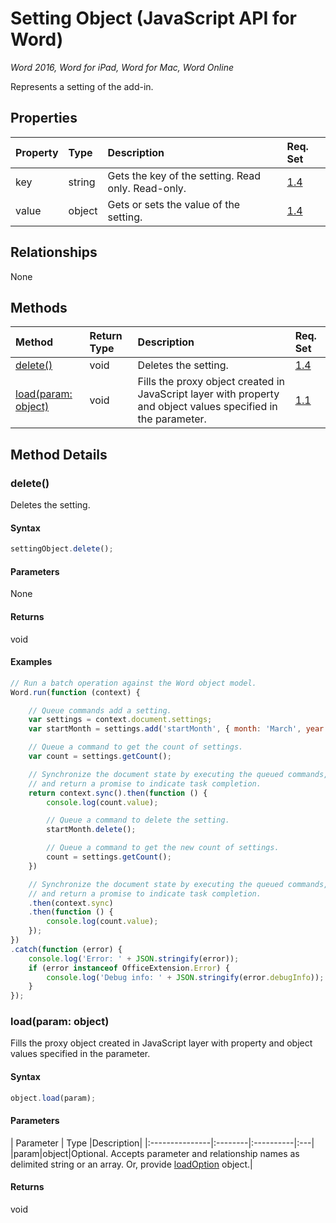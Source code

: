 # Setting Object (JavaScript API for Word)

_Word 2016, Word for iPad, Word for Mac, Word Online_

Represents a setting of the add-in.

## Properties

| Property	   | Type	|Description| Req. Set|
|:---------------|:--------|:----------|:----|
|key|string|Gets the key of the setting. Read only. Read-only.|[1.4](../requirement-sets/word-api-requirement-sets.md)|
|value|object|Gets or sets the value of the setting.|[1.4](../requirement-sets/word-api-requirement-sets.md)|

## Relationships
None


## Methods

| Method		   | Return Type	|Description| Req. Set|
|:---------------|:--------|:----------|:----|
|[delete()](#delete)|void|Deletes the setting.|[1.4](../requirement-sets/word-api-requirement-sets.md)|
|[load(param: object)](#loadparam-object)|void|Fills the proxy object created in JavaScript layer with property and object values specified in the parameter.|[1.1](../requirement-sets/word-api-requirement-sets.md)|

## Method Details


### delete()
Deletes the setting.

#### Syntax
```js
settingObject.delete();
```

#### Parameters
None

#### Returns
void

#### Examples


```js
// Run a batch operation against the Word object model.
Word.run(function (context) {

    // Queue commands add a setting.
    var settings = context.document.settings;
    var startMonth = settings.add('startMonth', { month: 'March', year: 1998 });

    // Queue a command to get the count of settings.
    var count = settings.getCount();

    // Synchronize the document state by executing the queued commands, 
    // and return a promise to indicate task completion.
    return context.sync().then(function () {
        console.log(count.value);

        // Queue a command to delete the setting.
        startMonth.delete();

        // Queue a command to get the new count of settings.
        count = settings.getCount();
    })

    // Synchronize the document state by executing the queued commands, 
    // and return a promise to indicate task completion.
    .then(context.sync)
    .then(function () {
        console.log(count.value);
    });
})
.catch(function (error) {
    console.log('Error: ' + JSON.stringify(error));
    if (error instanceof OfficeExtension.Error) {
        console.log('Debug info: ' + JSON.stringify(error.debugInfo));
    }
});
```

### load(param: object)
Fills the proxy object created in JavaScript layer with property and object values specified in the parameter.

#### Syntax
```js
object.load(param);
```

#### Parameters
| Parameter	   | Type	|Description|
|:---------------|:--------|:----------|:---|
|param|object|Optional. Accepts parameter and relationship names as delimited string or an array. Or, provide [loadOption](loadoption.md) object.|

#### Returns
void
